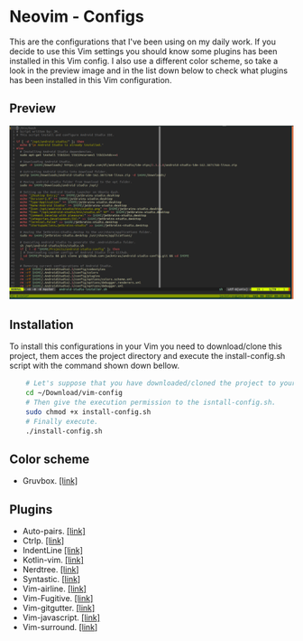 # Neovim - Configs

This are the configurations that I've been using on my daily work. If you 
decide to use this Vim settings you should know some plugins has been 
installed in this Vim config. I also use a different color scheme, so take a 
look in the preview image and in the list down below to check what plugins has 
been installed in this Vim configuration.

## Preview

![alt_tag](image/vim-preview.png)

## Installation
To install this configurations in your Vim you need to download/clone this 
project, them acces the project directory and execute the install-config.sh 
script with the command shown down bellow.

```bash
	# Let's suppose that you have downloaded/cloned the project to your 'Download' folder.
	cd ~/Download/vim-config
	# Then give the execution permission to the isntall-config.sh.
	sudo chmod +x install-config.sh
	# Finally execute.
	./install-config.sh
```

## Color scheme
* Gruvbox. [[link]](https://github.com/morhetz/gruvbox)

## Plugins
* Auto-pairs. [[link]](https://github.com/jiangmiao/auto-pairs)
* Ctrlp. [[link]](https://github.com/ctrlpvim/ctrlp.vim)
* IndentLine [[link]](https://github.com/Yggdroot/indentLine)
* Kotlin-vim. [[link]](https://github.com/udalov/kotlin-vim)
* Nerdtree. [[link]](https://github.com/scrooloose/nerdtree)
* Syntastic. [[link]](https://github.com/vim-syntastic/syntastic)
* Vim-airline. [[link]](https://github.com/vim-airline/vim-airline)
* Vim-Fugitive. [[link]](https://github.com/tpope/vim-fugitive)
* Vim-gitgutter. [[link]](https://github.com/airblade/vim-gitgutter)
* Vim-javascript. [[link]](https://github.com/pangloss/vim-javascript)
* Vim-surround. [[link]](https://github.com/tpope/vim-surround)

